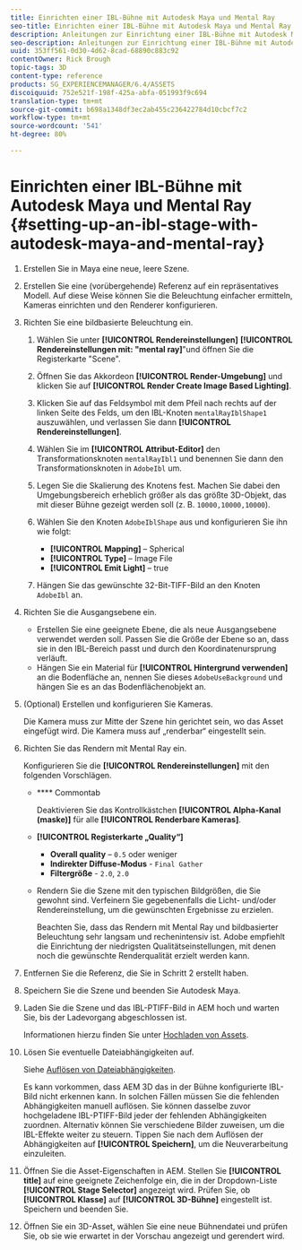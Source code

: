 ```yaml
---
title: Einrichten einer IBL-Bühne mit Autodesk Maya und Mental Ray
seo-title: Einrichten einer IBL-Bühne mit Autodesk Maya und Mental Ray
description: Anleitungen zur Einrichtung einer IBL-Bühne mit Autodesk Maya und Mental Ray
seo-description: Anleitungen zur Einrichtung einer IBL-Bühne mit Autodesk Maya und Mental Ray
uuid: 353ff561-0d30-4d62-8cad-68890c883c92
contentOwner: Rick Brough
topic-tags: 3D
content-type: reference
products: SG_EXPERIENCEMANAGER/6.4/ASSETS
discoiquuid: 752e521f-198f-425a-abfa-051993f9c694
translation-type: tm+mt
source-git-commit: b698a1348df3ec2ab455c236422784d10cbcf7c2
workflow-type: tm+mt
source-wordcount: '541'
ht-degree: 80%

---
```



# Einrichten einer IBL-Bühne mit Autodesk Maya und Mental Ray {#setting-up-an-ibl-stage-with-autodesk-maya-and-mental-ray}

1. Erstellen Sie in Maya eine neue, leere Szene.

1. Erstellen Sie eine (vorübergehende) Referenz auf ein repräsentatives Modell. Auf diese Weise können Sie die Beleuchtung einfacher ermitteln, Kameras einrichten und den Renderer konfigurieren.
1. Richten Sie eine bildbasierte Beleuchtung ein.

   1. Wählen Sie unter **[!UICONTROL Rendereinstellungen]** **[!UICONTROL Rendereinstellungen mit: &quot;mental ray]**&quot;und öffnen Sie die Registerkarte &quot;Scene&quot;.
   1. Öffnen Sie das Akkordeon **[!UICONTROL Render-Umgebung]** und klicken Sie auf **[!UICONTROL Render Create Image Based Lighting]**.
   1. Klicken Sie auf das Feldsymbol mit dem Pfeil nach rechts auf der linken Seite des Felds, um den IBL-Knoten `mentalRayIblShape1` auszuwählen, und verlassen Sie dann **[!UICONTROL Rendereinstellungen]**.
   1. Wählen Sie im **[!UICONTROL Attribut-Editor]** den Transformationsknoten `mentalRayIbl1` und benennen Sie dann den Transformationsknoten in `AdobeIbl` um.
   1. Legen Sie die Skalierung des Knotens fest. Machen Sie dabei den Umgebungsbereich erheblich größer als das größte 3D-Objekt, das mit dieser Bühne gezeigt werden soll (z. B. `10000,10000,10000`).
   1. Wählen Sie den Knoten `AdobeIblShape` aus und konfigurieren Sie ihn wie folgt:

      * **[!UICONTROL Mapping]** – Spherical
      * **[!UICONTROL Type]** – Image File
      * **[!UICONTROL Emit Light]** – true
   1. Hängen Sie das gewünschte 32-Bit-TIFF-Bild an den Knoten `AdobeIbl` an.


1. Richten Sie die Ausgangsebene ein.

   * Erstellen Sie eine geeignete Ebene, die als neue Ausgangsebene verwendet werden soll. Passen Sie die Größe der Ebene so an, dass sie in den IBL-Bereich passt und durch den Koordinatenursprung verläuft.
   * Hängen Sie ein Material für **[!UICONTROL Hintergrund verwenden]** an die Bodenfläche an, nennen Sie dieses `AdobeUseBackground` und hängen Sie es an das Bodenflächenobjekt an.

1. (Optional) Erstellen und konfigurieren Sie Kameras.

   Die Kamera muss zur Mitte der Szene hin gerichtet sein, wo das Asset eingefügt wird. Die Kamera muss auf „renderbar“ eingestellt sein.

1. Richten Sie das Rendern mit Mental Ray ein.

   Konfigurieren Sie die **[!UICONTROL Rendereinstellungen]** mit den folgenden Vorschlägen.

   * **** Commontab

      Deaktivieren Sie das Kontrollkästchen **[!UICONTROL Alpha-Kanal (maske)]** für alle **[!UICONTROL Renderbare Kameras]**.

   * **[!UICONTROL Registerkarte „Quality“]**

      * **Overall quality** – `0.5` oder weniger
      * **Indirekter Diffuse-Modus**  -  `Final Gather`
      * **Filtergröße** -  `2.0`,  `2.0`
   * Rendern Sie die Szene mit den typischen Bildgrößen, die Sie gewohnt sind. Verfeinern Sie gegebenenfalls die Licht- und/oder Rendereinstellung, um die gewünschten Ergebnisse zu erzielen.

      Beachten Sie, dass das Rendern mit Mental Ray und bildbasierter Beleuchtung sehr langsam und rechenintensiv ist. Adobe empfiehlt die Einrichtung der niedrigsten Qualitätseinstellungen, mit denen noch die gewünschte Renderqualität erzielt werden kann.


1. Entfernen Sie die Referenz, die Sie in Schritt 2 erstellt haben.

1. Speichern Sie die Szene und beenden Sie Autodesk Maya.

1. Laden Sie die Szene und das IBL-PTIFF-Bild in AEM hoch und warten Sie, bis der Ladevorgang abgeschlossen ist.

   Informationen hierzu finden Sie unter [Hochladen von Assets](managing-assets-touch-ui.md#uploading-assets).

1. Lösen Sie eventuelle Dateiabhängigkeiten auf.

   Siehe [Auflösen von Dateiabhängigkeiten](resolve-file-dependencies.md).

   Es kann vorkommen, dass AEM 3D das in der Bühne konfigurierte IBL-Bild nicht erkennen kann. In solchen Fällen müssen Sie die fehlenden Abhängigkeiten manuell auflösen. Sie können dasselbe zuvor hochgeladene IBL-PTIFF-Bild jeder der fehlenden Abhängigkeiten zuordnen. Alternativ können Sie verschiedene Bilder zuweisen, um die IBL-Effekte weiter zu steuern. Tippen Sie nach dem Auflösen der Abhängigkeiten auf **[!UICONTROL Speichern]**, um die Neuverarbeitung einzuleiten. 

1. Öffnen Sie die Asset-Eigenschaften in AEM. Stellen Sie **[!UICONTROL title]** auf eine geeignete Zeichenfolge ein, die in der Dropdown-Liste **[!UICONTROL Stage Selector]** angezeigt wird. Prüfen Sie, ob **[!UICONTROL Klasse]** auf **[!UICONTROL 3D-Bühne]** eingestellt ist. Speichern und beenden Sie.

1. Öffnen Sie ein 3D-Asset, wählen Sie eine neue Bühnendatei und prüfen Sie, ob sie wie erwartet in der Vorschau angezeigt und gerendert wird.

